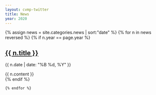 ```yaml
---
layout: cvmp-twitter
title: News
year: 2020
---
```


<div class="col-12 col-sm-12 col-lg-12 news">

  {% assign news = site.categories.news | sort:"date" %}
  {% for n in news reversed %}
 {% if n.year == page.year %}
    <div class="panel panel-default bottom3">
        <div class="panel-heading">
            <h2 class="panel-title"><a href="{{ site.url }}{{ site.baseurl }}{{ n.url }}">{{ n.title }}</a></h2>
            <p>{{ n.date | date: "%B %d, %Y" }}</p>
        </div>
        <div class="panel-body">
            {{ n.content }}
        </div>
    </div>
    {% endif %}

    {% endfor %}
</div><!--/span-->
